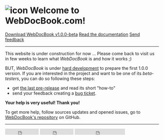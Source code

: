 ![icon](/webdocbook_assets/icons/webdocbook-144.png) Welcome to WebDocBook.com!
===============================================================================

<div class="text-center">
<a class="btn btn-primary btn-lg" href="http://github.com/wdbo/webdocbook/archive/v1.0.0-beta.tar.gz" role="button">Download WebDocBook v1.0.0-beta</a>
<a class="btn btn-info btn-lg" href="/documentation" role="button">Read the documentation</a>
<a class="btn btn-info btn-lg" href="http://github.com/wdbo/webdocbook/issues" role="button">Send feedback</a>
</div>

----

This website is under construction for now ... Please come back to visit us in few weeks
to learn what *WebDocBook* is and how it works ;)

BUT, *WebDocBook* is under [hard development](https://github.com/wdbo/webdocbook/commits/dev) 
to prepare the first 1.0.0 version. If you are interested in the project and want to be one of 
its *beta-testers*, you can do so following these steps:

-   get [the last pre-release](http://github.com/wdbo/webdocbook/releases) and read its
    short "how-to"
-   send your feedback creating a [bug ticket](http://github.com/wdbo/webdocbook/issues).

**Your help is very useful! Thank you!**

To get more help, follow sources updates and opened issues, go to
[WebDocBook's repository](http://github.com/wdbo/webdocbook) on GitHub.

----

<iframe src="http://ghbtns.com/github-btn.html?user=wdbo&repo=webdocbook&type=watch&count=true"
  allowtransparency="true" frameborder="0" scrolling="0" width="110" height="20"></iframe>
<iframe src="http://ghbtns.com/github-btn.html?user=wdbo&repo=webdocbook&type=fork&count=true"
  allowtransparency="true" frameborder="0" scrolling="0" width="110" height="20"></iframe>
<iframe src="http://ghbtns.com/github-btn.html?user=wdbo&repo=webdocbook&type=follow&count=true"
  allowtransparency="true" frameborder="0" scrolling="0" width="165" height="20"></iframe>


